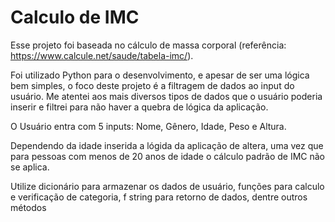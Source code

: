 # Calculo de IMC

Esse projeto foi baseada no cálculo de massa corporal (referência: https://www.calcule.net/saude/tabela-imc/).

Foi utilizado Python para o desenvolvimento, e apesar de ser uma lógica bem simples, o foco deste projeto é a filtragem de dados ao input do usuário. Me atentei aos mais diversos tipos de dados que o usuário poderia inserir e filtrei para não haver a quebra de lógica da aplicação.

O Usuário entra com 5 inputs: Nome, Gênero, Idade, Peso e Altura.

Dependendo da idade inserida a lógida da aplicação de altera, uma vez que para pessoas com menos de 20 anos de idade o cálculo padrão de IMC não se aplica.

Utilize dicionário para armazenar os dados de usuário, funções para calculo e verificação de categoria, f string para retorno de dados, dentre outros métodos
